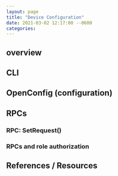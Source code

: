 ```yaml
---
layout: page
title: "Device Configuration"
date: 2021-03-02 12:17:00 --0600
categories:
---
```


## overview

## CLI

## OpenConfig (configuration)

## RPCs

### RPC: SetRequest()

### RPCs and role authorization

## References / Resources
